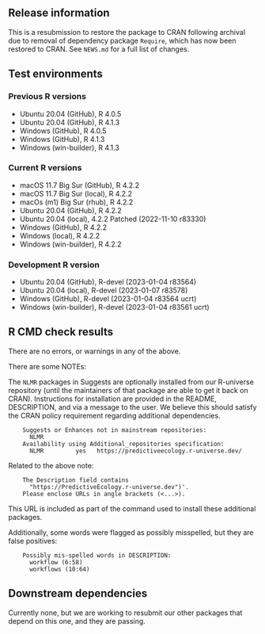 ## Release information

This is a resubmission to restore the package to CRAN following archival due to removal of dependency package `Require`, which has now been restored to CRAN.
See `NEWS.md` for a full list of changes.

## Test environments

### Previous R versions
* Ubuntu 20.04                 (GitHub), R 4.0.5
* Ubuntu 20.04                 (GitHub), R 4.1.3
* Windows                      (GitHub), R 4.0.5
* Windows                      (GitHub), R 4.1.3
* Windows                 (win-builder), R 4.1.3

### Current R versions
* macOS 11.7 Big Sur           (GitHub), R 4.2.2
* macOS 11.7 Big Sur            (local), R 4.2.2
* macOs (m1) Big Sur             (rhub), R 4.2.2
* Ubuntu 20.04                 (GitHub), R 4.2.2
* Ubuntu 20.04                  (local), 4.2.2 Patched (2022-11-10 r83330)
* Windows                      (GitHub), R 4.2.2
* Windows                       (local), R 4.2.2
* Windows                 (win-builder), R 4.2.2

### Development R version
* Ubuntu 20.04                 (GitHub), R-devel (2023-01-04 r83564)
* Ubuntu 20.04                  (local), R-devel (2023-01-07 r83578)
* Windows                      (GitHub), R-devel (2023-01-04 r83564 ucrt)
* Windows                 (win-builder), R-devel (2023-01-04 r83561 ucrt)

## R CMD check results

There are no errors, or warnings in any of the above.

There are some NOTEs:

The `NLMR` packages in Suggests are optionally installed from our R-universe repository
(until the maintainers of that package are able to get it back on CRAN).
Instructions for installation are provided in the README, DESCRIPTION, and via a message to the user.
We believe this should satisfy the CRAN policy requirement regarding additional dependencies.

        Suggests or Enhances not in mainstream repositories:
          NLMR
        Availability using Additional_repositories specification:
          NLMR         yes   https://predictiveecology.r-universe.dev/

Related to the above note:

        The Description field contains
          "https://PredictiveEcology.r-universe.dev")'.
        Please enclose URLs in angle brackets (<...>).

This URL is included as part of the command used to install these additional packages.

Additionally, some words were flagged as possibly misspelled, but they are false positives:

        Possibly mis-spelled words in DESCRIPTION:
          workflow (6:58)
          workflows (10:64)

## Downstream dependencies

Currently none, but we are working to resubmit our other packages that depend on this one, and they are passing.
